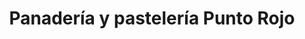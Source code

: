 ---
title: "Panadería y pastelería Punto Rojo"
url: /el-castillo/panaderia-y-pasteleria-punto-rojo/
shop: panadería
---